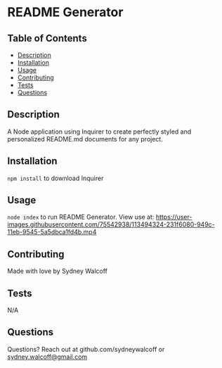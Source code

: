 # README Generator 

## Table of Contents
* [Description](#description)
* [Installation](#installation)
* [Usage](#usage) 
* [Contributing](#contributing)
* [Tests](#tests)
* [Questions](#questions)

## Description
A Node application using Inquirer to create perfectly styled and personalized README.md documents for any project.

## Installation
`npm install` to download Inquirer

## Usage
`node index` to run README Generator. View use at: https://user-images.githubusercontent.com/75542938/113494324-231f6080-949c-11eb-9545-5a5dbca1fd4b.mp4

## Contributing
Made with love by Sydney Walcoff

## Tests
N/A

## Questions
Questions? Reach out at github.com/sydneywalcoff or sydney.walcoff@gmail.com
